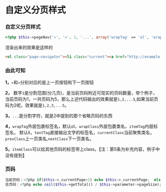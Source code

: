 # 自定义分页样式

### 自定义分页样式
```php
<?php $this->pageNav('«', '»', 1, '...', array('wrapTag' => 'ol', 'wrapClass' => 'page-navigator', 'itemTag' => 'li', 'textTag' => 'span', 'currentClass' => 'current', 'prevClass' => 'prev', 'nextClass' => 'next',)); ?>
```
渲染出来的效果是这样的
```html
<ol class="page-navigator"><li class="current"><a href="http://example.com/page/1/">1</a></li><li><a href="http://example.com/page/2/">2</a></li><li><span>...</span></li><li><a href="http://example.com/page/5/">5</a></li><li class="next"><a href="http://example.com/page/2/">»</a></li></ol>
```
### 由此可知
**1，**`«`和`»`分别对应的是上一页按钮和下一页按钮

**2，** 数字`1`是分割范围(分几页)，是当前页码附近可现实的页码数量，举个例子，当前页码为1，一共页码为5，那么上述代码输出的效果就是`1,2,...5`,如果当前页码为2呢，效果就是`1,2,3,...5`。

**3，**`...`是分割字符，就是2中提到的那个省略页码的东西

**4，**`wrapTag`外层包裹标签名，默认ol，`wrapClass`外层包裹类名，`itemTag`内层标签名， 默认li，`textTag`直接输出文字的标签名，`currentClass`当前聚焦类名，`prevClass`上一页类名,`nextClass`下一页类名。

**5，**`itemClass`可以给其他页码的标签带上class。【注：第5条为补充内容，例子中没有提到】

### 页码
```php
当前页码：<?php if($this->_currentPage>1) echo $this->_currentPage;  else echo 1;?>
总页码：<?php echo ceil($this->getTotal() / $this->parameter->pageSize); ?>
```
